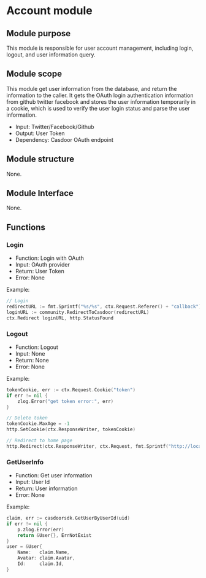 # Account module

## Module purpose

This module is responsible for user account management, including login, logout, and user information query.

## Module scope

This module get user information from the database, and return the information to the caller. It gets the OAuth login authentication information from github twitter facebook and stores the user information temporarily in a cookie, which is used to verify the user login status and parse the user information.

- Input: Twitter/Facebook/Github
- Output: User Token
- Dependency: Casdoor OAuth endpoint

## Module structure

None.

## Module Interface

None.

## Functions

### Login

- Function: Login with OAuth
- Input: OAuth provider
- Return: User Token
- Error: None

Example:

```go
// Login
redirectURL := fmt.Sprintf("%s/%s", ctx.Request.Referer() + "callback")
loginURL := community.RedirectToCasdoor(redirectURL)
ctx.Redirect loginURL, http.StatusFound
```

### Logout

- Function: Logout
- Input: None
- Return: None
- Error: None

Example:

```go
tokenCookie, err := ctx.Request.Cookie("token")
if err != nil {
    zlog.Error("get token error:", err)
}

// Delete token
tokenCookie.MaxAge = -1
http.SetCookie(ctx.ResponseWriter, tokenCookie)

// Redirect to home page
http.Redirect(ctx.ResponseWriter, ctx.Request, fmt.Sprintf("http://localhost:8080"), http.StatusFound)
```

### GetUserInfo

- Function: Get user information
- Input: User Id
- Return: User information
- Error: None

Example:

```go
claim, err := casdoorsdk.GetUserByUserId(uid)
if err != nil {
    p.zlog.Error(err)
    return &User{}, ErrNotExist
}
user = &User{
    Name:   claim.Name,
    Avatar: claim.Avatar,
    Id:     claim.Id,
}
```